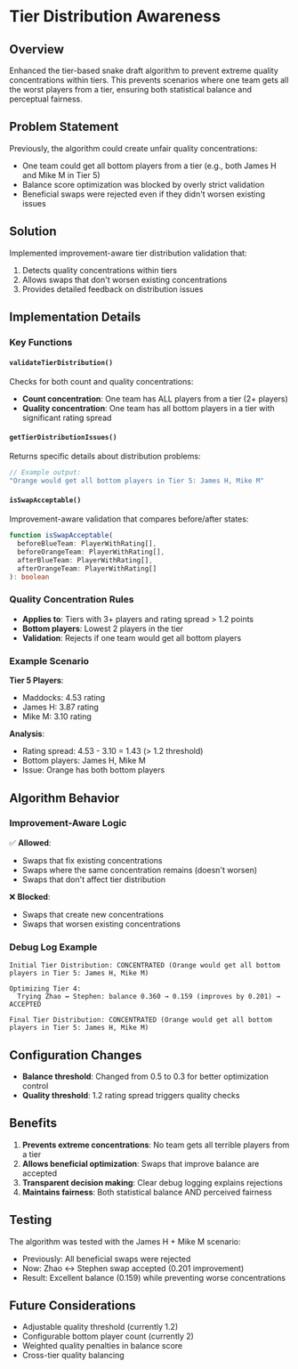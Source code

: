 # Tier Distribution Awareness

## Overview
Enhanced the tier-based snake draft algorithm to prevent extreme quality concentrations within tiers. This prevents scenarios where one team gets all the worst players from a tier, ensuring both statistical balance and perceptual fairness.

## Problem Statement
Previously, the algorithm could create unfair quality concentrations:
- One team could get all bottom players from a tier (e.g., both James H and Mike M in Tier 5)
- Balance score optimization was blocked by overly strict validation
- Beneficial swaps were rejected even if they didn't worsen existing issues

## Solution
Implemented improvement-aware tier distribution validation that:
1. Detects quality concentrations within tiers
2. Allows swaps that don't worsen existing concentrations
3. Provides detailed feedback on distribution issues

## Implementation Details

### Key Functions

#### `validateTierDistribution()`
Checks for both count and quality concentrations:
- **Count concentration**: One team has ALL players from a tier (2+ players)
- **Quality concentration**: One team has all bottom players in a tier with significant rating spread

#### `getTierDistributionIssues()`
Returns specific details about distribution problems:
```typescript
// Example output:
"Orange would get all bottom players in Tier 5: James H, Mike M"
```

#### `isSwapAcceptable()`
Improvement-aware validation that compares before/after states:
```typescript
function isSwapAcceptable(
  beforeBlueTeam: PlayerWithRating[], 
  beforeOrangeTeam: PlayerWithRating[],
  afterBlueTeam: PlayerWithRating[], 
  afterOrangeTeam: PlayerWithRating[]
): boolean
```

### Quality Concentration Rules
- **Applies to**: Tiers with 3+ players and rating spread > 1.2 points
- **Bottom players**: Lowest 2 players in the tier
- **Validation**: Rejects if one team would get all bottom players

### Example Scenario
**Tier 5 Players**:
- Maddocks: 4.53 rating
- James H: 3.87 rating  
- Mike M: 3.10 rating

**Analysis**:
- Rating spread: 4.53 - 3.10 = 1.43 (> 1.2 threshold)
- Bottom players: James H, Mike M
- Issue: Orange has both bottom players

## Algorithm Behavior

### Improvement-Aware Logic
✅ **Allowed**:
- Swaps that fix existing concentrations
- Swaps where the same concentration remains (doesn't worsen)
- Swaps that don't affect tier distribution

❌ **Blocked**:
- Swaps that create new concentrations
- Swaps that worsen existing concentrations

### Debug Log Example
```
Initial Tier Distribution: CONCENTRATED (Orange would get all bottom players in Tier 5: James H, Mike M)

Optimizing Tier 4:
  Trying Zhao ↔ Stephen: balance 0.360 → 0.159 (improves by 0.201) → ACCEPTED
  
Final Tier Distribution: CONCENTRATED (Orange would get all bottom players in Tier 5: James H, Mike M)
```

## Configuration Changes
- **Balance threshold**: Changed from 0.5 to 0.3 for better optimization control
- **Quality threshold**: 1.2 rating spread triggers quality checks

## Benefits
1. **Prevents extreme concentrations**: No team gets all terrible players from a tier
2. **Allows beneficial optimization**: Swaps that improve balance are accepted
3. **Transparent decision making**: Clear debug logging explains rejections
4. **Maintains fairness**: Both statistical balance AND perceived fairness

## Testing
The algorithm was tested with the James H + Mike M scenario:
- Previously: All beneficial swaps were rejected
- Now: Zhao ↔ Stephen swap accepted (0.201 improvement)
- Result: Excellent balance (0.159) while preventing worse concentrations

## Future Considerations
- Adjustable quality threshold (currently 1.2)
- Configurable bottom player count (currently 2)
- Weighted quality penalties in balance score
- Cross-tier quality balancing
